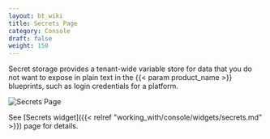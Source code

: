 ```yaml
---
layout: bt_wiki
title: Secrets Page
category: Console
draft: false
weight: 150
---
```


Secret storage provides a tenant-wide variable store for data that you do not want to expose in plain text in the {{< param product_name >}} blueprints, such as login credentials for a platform.

![Secrets Page]( /images/ui/pages/secrets-page.png )

See [Secrets widget]({{< relref "working_with/console/widgets/secrets.md" >}}) page for details.
